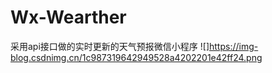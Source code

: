 # Wx-Wearther
采用api接口做的实时更新的天气预报微信小程序
![]https://img-blog.csdnimg.cn/1c987319642949528a4202201e42ff24.png
